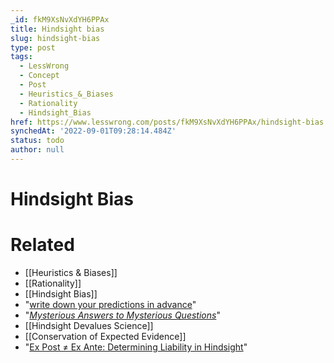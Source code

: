 ```yaml
---
_id: fkM9XsNvXdYH6PPAx
title: Hindsight bias
slug: hindsight-bias
type: post
tags:
  - LessWrong
  - Concept
  - Post
  - Heuristics_&_Biases
  - Rationality
  - Hindsight_Bias
href: https://www.lesswrong.com/posts/fkM9XsNvXdYH6PPAx/hindsight-bias
synchedAt: '2022-09-01T09:28:14.484Z'
status: todo
author: null
---
```


# Hindsight Bias


# Related

- [[Heuristics & Biases]]
- [[Rationality]]
- [[Hindsight Bias]]
- "[write down your predictions in advance](http://www.overcomingbias.com/2007/08/conservation-of.html)"
- "[_Mysterious Answers to Mysterious Questions_](http://wiki.lesswrong.com/wiki/Mysterious_Answers_to_Mysterious_Questions)"
- [[Hindsight Devalues Science]]
- [[Conservation of Expected Evidence]]
- "[Ex Post ≠ Ex Ante: Determining Liability in Hindsight](http://www.jstor.org/view/01477307/ap050075/05a00120/0)"